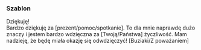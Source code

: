### Szablon

Dziękuję!  
Bardzo dziękuję za [prezent/pomoc/spotkanie]. To dla mnie naprawdę dużo znaczy i jestem bardzo wdzięczna za [Twoją/Państwa] życzliwość. Mam nadzieję, że będę miała okazję się odwdzięczyć!
[Buziaki/Z poważaniem]